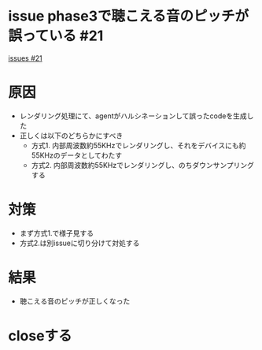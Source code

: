 # issue phase3で聴こえる音のピッチが誤っている #21
[issues #21](https://github.com/cat2151/ym2151-zig-cc/issues/21)

# 原因
- レンダリング処理にて、agentがハルシネーションして誤ったcodeを生成した
- 正しくは以下のどちらかにすべき
    - 方式1. 内部周波数約55KHzでレンダリングし、それをデバイスにも約55KHzのデータとしてわたす
    - 方式2. 内部周波数約55KHzでレンダリングし、のちダウンサンプリングする

# 対策
- まず方式1.で様子見する
- 方式2.は別issueに切り分けて対処する

# 結果
- 聴こえる音のピッチが正しくなった

# closeする
